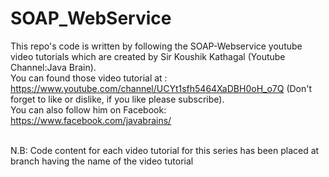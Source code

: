# SOAP_WebService
This repo's code is written by following the SOAP-Webservice youtube video tutorials which are created by Sir Koushik Kathagal (Youtube Channel:Java Brain). 
<br/>You can found those video tutorial at : https://www.youtube.com/channel/UCYt1sfh5464XaDBH0oH_o7Q (Don't forget to like or dislike, if you like please subscribe). 
<br/>You can also follow him on Facebook: https://www.facebook.com/javabrains/

<br/> N.B: Code content  for each video tutorial for this series has been placed at branch having the name of the video tutorial
